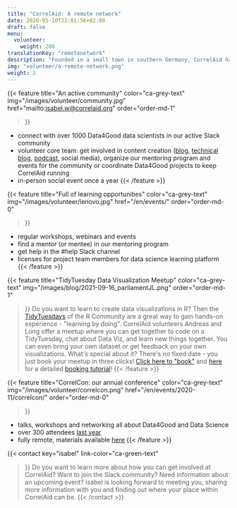 ```yaml
---
title: "CorrelAid: A remote network"
date: 2020-05-10T22:01:56+02:00
draft: false
menu:
  volunteer:
    weight: 200
translationKey: "remotenetwork"
description: "Founded in a small town in southern Germany, CorrelAid has always been a remote-first network. A lot of our activities are accessible to anyone with a decent internet connection."
img: "volunteer/a-remote-network.png"
weight: 2
---
```




{{< feature 
    title="An active community" 
    color="ca-grey-text"
    img="/images/volunteer/community.jpg"
    href="mailto:isabel.w@correlaid.org"
    order="order-md-1"
>}}
- connect with over 1000 Data4Good data scientists in our active Slack community
- volunteer core team: get involved in content creation ([blog](/blog), [technical blog](https://codes.correlaid.org), [podcast](https://soundcloud.com/correlaid_podcast), social media), organize our mentoring program and events for the community or coordinate Data4Good projects to keep CorrelAid running
- in-person social event once a year 
{{< /feature >}}




{{< feature 
    title="Full of learning opportunities" 
    color="ca-grey-text"
    img="/images/volunteer/lenovo.jpg"
    href="/en/events/"
    order="order-md-0"
>}}
- regular workshops, webinars and events
- find a mentor (or mentee) in our mentoring program
- get help in the #help Slack channel
- licenses for project team members for data science learning platform
{{< /feature >}}

{{< feature 
    title="TidyTuesday Data Visualization Meetup" 
    color="ca-grey-text"
    img="/images/blog/2021-09-16_parliamentJL.png"
    order="order-md-1"
>}}
Do you want to learn to create data visualizations in R? Then the [TidyTuesdays](https://github.com/rfordatascience/tidytuesday/) of the R Community are a great way to gain hands-on experience - "learning by doing". CorrelAid volunteers Andreas and Long offer a meetup where you can get together to code on a TidyTuesday, chat about Data Viz, and learn new things together. You can even bring your own dataset or get feedback on your own visualizations. What's special about it? There's no fixed date - you just book your meetup in three clicks! [Click here to "book"](https://calendly.com/correlaid-main/tidytuesday) and [here]() for a detailed [booking tutorial](https://docs.google.com/document/d/1TIPWovf8MgCO8T5M-r686qAUC2DFjo8_gDvylx1QFq4/edit?usp=sharing)! 
{{< /feature >}}

{{< feature 
    title="CorrelCon: our annual conference" 
    color="ca-grey-text"
    img="/images/volunteer/correlcon.png"
    href="/en/events/2020-11/correlcon/"
    order="order-md-0"
>}}
- talks, workshops and networking all about Data4Good and Data Science
- over 300 attendees [last year](/events/2020-11/correlcon/)
- fully remote, materials available [here](https://docs.correlaid.org/correlcollection/correlcon)
{{< /feature >}}


{{< contact
    key="isabel"
    link-color="ca-green-text"
>}}
Do you want to learn more about how you can get involved at CorrelAid? Want to join the Slack community? Need information about an upcoming event? Isabel is looking forward to meeting you, sharing more information with you and finding out where your place within CorrelAid can be.
{{< /contact >}}


